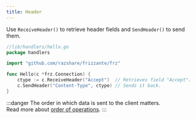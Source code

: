 ```yaml
---
title: Header
---
```


Use `ReceiveHeader()` to retrieve header fields and `SendHeader()` to send them.

```go
//lib/handlers/hello.go
package handlers

import "github.com/razshare/frizzante/frz"

func Hello(c *frz.Connection) {
    ctype := c.ReceiveHeader("Accept")  // Retrieves field "Accept".
    c.SendHeader("Content-Type", ctype) // Sends it back.
}
```

:::danger
The order in which data is sent to the client matters. <br/>
Read more about [order of operations](../order-of-operations).
:::
